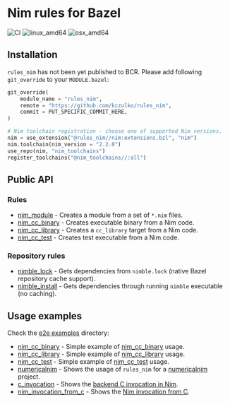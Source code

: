 # Nim rules for Bazel

![CI](https://github.com/kczulko/rules_nim/actions/workflows/workflow.yaml/badge.svg)
![linux_amd64](https://img.shields.io/badge/platform-linux__amd64-orange)
![osx_amd64](https://img.shields.io/badge/platform-osx__amd64-orange)

## Installation

`rules_nim` has not been yet published to BCR. Please add following `git_override` to your `MODULE.bazel`:

```python
git_override(
    module_name = "rules_nim",
    remote = "https://github.com/kczulko/rules_nim",
    commit = PUT_SPECIFIC_COMMIT_HERE,
)

# Nim toolchain registration - choose one of supported Nim versions.
nim = use_extension("@rules_nim//nim:extensions.bzl", "nim")
nim.toolchain(nim_version = "2.2.0")
use_repo(nim, "nim_toolchains")
register_toolchains("@nim_toolchains//:all")

```

## Public API

### Rules

- [nim_module][nim_module] - Creates a module from a set of `*.nim` files.
- [nim_cc_binary][nim_cc_binary] - Creates executable binary from a Nim code.
- [nim_cc_library][nim_cc_library] - Creates a `cc_library` target from a Nim code.
- [nim_cc_test][nim_cc_test] - Creates test executable from a Nim code.

### Repository rules

- [nimble_lock][nimble_install] - Gets dependencies from `nimble.lock` (native Bazel repository cache support).
- [nimble_install][nimble_install] - Gets dependencies through running `nimble` executable (no caching).

## Usage examples

Check the [e2e examples](./e2e) directory:
- [nim_cc_binary](./e2e/nim_cc_binary) - Simple example of [nim_cc_binary][nim_cc_binary] usage.
- [nim_cc_library](./e2e/nim_cc_library) - Simple example of [nim_cc_library][nim_cc_library] usage.
- [nim_cc_test](./e2e/nim_cc_test) - Simple example of [nim_cc_test][nim_cc_test] usage.
- [numericalnim](./e2e/numericalnim) - Shows the usage of `rules_nim` for a [numericalnim][numericalnim] project.
- [c_invocation](./e2e/c_invocation) - Shows the [backend C invocation in Nim][backend_c_invocation_example].
- [nim_invocation_from_c](./e2e/nim_invocation_from_c) - Shows the [Nim invocation from C][nim_invocation_from_c].

[nim_module]: https://github.com/kczulko/rules_nim/blob/master/docs/rules.md#nim_module
[nimble_install]: https://github.com/kczulko/rules_nim/blob/master/docs/repo_rules.md#nimble_install
[nimble_lock]: https://github.com/kczulko/rules_nim/blob/master/docs/repo_rules.md#nimble_lock
[nim_cc_test]: https://github.com/kczulko/rules_nim/blob/master/docs/rules.md#nim_cc_test
[nim_cc_library]: https://github.com/kczulko/rules_nim/blob/master/docs/rules.md#nim_cc_library
[nim_cc_binary]: https://github.com/kczulko/rules_nim/blob/master/docs/rules.md#nim_cc_binary
[numericalnim]: https://github.com/SciNim/numericalnim
[backend_c_invocation_example]: https://nim-lang.org/docs/backends.html#nim-code-calling-the-backend-c-invocation-example
[nim_invocation_from_c]: https://nim-lang.org/docs/backends.html#backend-code-calling-nim-nim-invocation-example-from-c
